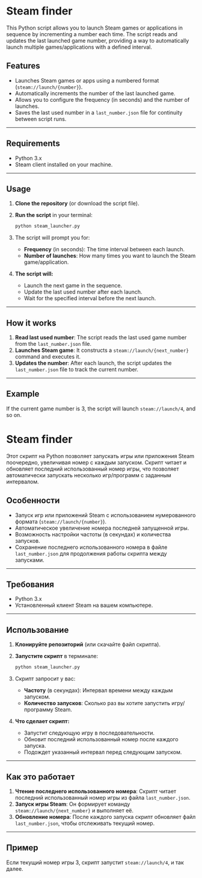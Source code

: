 
# Steam finder

This Python script allows you to launch Steam games or applications in sequence by incrementing a number each time. The script reads and updates the last launched game number, providing a way to automatically launch multiple games/applications with a defined interval.

## Features
- Launches Steam games or apps using a numbered format (`steam://launch/{number}`).
- Automatically increments the number of the last launched game.
- Allows you to configure the frequency (in seconds) and the number of launches.
- Saves the last used number in a `last_number.json` file for continuity between script runs.

---

## Requirements
- Python 3.x
- Steam client installed on your machine.

---

## Usage

1. **Clone the repository** (or download the script file).
2. **Run the script** in your terminal:
   ```bash
   python steam_launcher.py
   ```
3. The script will prompt you for:
   - **Frequency** (in seconds): The time interval between each launch.
   - **Number of launches**: How many times you want to launch the Steam game/application.

4. **The script will:**
   - Launch the next game in the sequence.
   - Update the last used number after each launch.
   - Wait for the specified interval before the next launch.

---

## How it works
1. **Read last used number**: The script reads the last used game number from the `last_number.json` file.
2. **Launches Steam game**: It constructs a `steam://launch/{next_number}` command and executes it.
3. **Updates the number**: After each launch, the script updates the `last_number.json` file to track the current number.

---

## Example
If the current game number is 3, the script will launch `steam://launch/4`, and so on.


# Steam finder

Этот скрипт на Python позволяет запускать игры или приложения Steam поочередно, увеличивая номер с каждым запуском. Скрипт читает и обновляет последний использованный номер игры, что позволяет автоматически запускать несколько игр/программ с заданным интервалом.

## Особенности
- Запуск игр или приложений Steam с использованием нумерованного формата (`steam://launch/{number}`).
- Автоматическое увеличение номера последней запущенной игры.
- Возможность настройки частоты (в секундах) и количества запусков.
- Сохранение последнего использованного номера в файле `last_number.json` для продолжения работы скрипта между запусками.

---

## Требования
- Python 3.x
- Установленный клиент Steam на вашем компьютере.

---

## Использование

1. **Клонируйте репозиторий** (или скачайте файл скрипта).
2. **Запустите скрипт** в терминале:
   ```bash
   python steam_launcher.py
   ```
3. Скрипт запросит у вас:
   - **Частоту** (в секундах): Интервал времени между каждым запуском.
   - **Количество запусков**: Сколько раз вы хотите запустить игру/программу Steam.

4. **Что сделает скрипт:**
   - Запустит следующую игру в последовательности.
   - Обновит последний использованный номер после каждого запуска.
   - Подождет указанный интервал перед следующим запуском.

---

## Как это работает
1. **Чтение последнего использованного номера**: Скрипт читает последний использованный номер игры из файла `last_number.json`.
2. **Запуск игры Steam**: Он формирует команду `steam://launch/{next_number}` и выполняет её.
3. **Обновление номера**: После каждого запуска скрипт обновляет файл `last_number.json`, чтобы отслеживать текущий номер.

---

## Пример
Если текущий номер игры 3, скрипт запустит `steam://launch/4`, и так далее.
